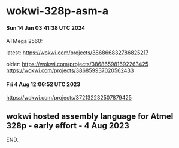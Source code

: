 # wokwi-328p-asm-a

#### Sun 14 Jan 03:41:38 UTC 2024

  ATMega 2560:

  latest:
  https://wokwi.com/projects/386866832786825217

  older:
  https://wokwi.com/projects/386865981692263425
  https://wokwi.com/projects/386859937020562433

#### Fri  4 Aug 12:06:52 UTC 2023

  https://wokwi.com/projects/372132232507879425

## wokwi hosted assembly language for Atmel 328p - early effort - 4 Aug 2023

END.
